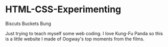 # HTML-CSS-Experimenting
Biscuts Buckets Bung

Just trying to teach myself some web coding. 
I love Kung-Fu Panda so this is a little website I made of Oogway's top moments from the films.
